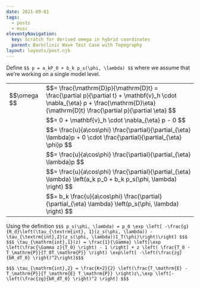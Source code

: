 ```yaml
---
date: 2021-09-01
tags:
  - posts
  - misc
eleventyNavigation:
  key: Scratch for derived omega in hybrid coordinates
  parent: Baroclinic Wave Test Case with Topography
layout: layouts/post.njk
---
```



Define `$$ p = a_kP_0 + b_k p_s(\phi, \lambda) $$`
where we assume that we're working on a single model level.

<table class="eqn">
  <tr>
    <td>$$\omega $$</td><td>$$= \frac{\mathrm{D}p}{\mathrm{D}t} = \frac{\partial p}{\partial t} + \mathbf{v}_h \cdot \nabla_{\eta} p + \frac{\mathrm{D}\eta}{\mathrm{D}t} \frac{\partial p}{\partial \eta} $$</td>
  </tr>
  <tr>
    <td></td><td>$$=  0 + \mathbf{v}_h \cdot \nabla_{\eta} p - 0 $$</td>
  </tr>
  <tr>
    <td></td><td>$$=  \frac{u}{a\cos\phi} \frac{\partial}{\partial_{\eta} \lambda}p + 0 \cdot \frac{\partial}{\partial_{\eta} \phi}p  $$</td>
  </tr>
  <tr>
    <td></td><td>$$=  \frac{u}{a\cos\phi} \frac{\partial}{\partial_{\eta} \lambda}p   $$</td>
  </tr>
  <tr>
    <td></td><td>$$=  \frac{u}{a\cos\phi} \frac{\partial}{\partial_{\eta} \lambda} \left(a_k p_0 + b_k p_s(\phi, \lambda) \right)   $$</td>
  </tr>
  <tr>
    <td></td><td>$$=  b_k \frac{u}{a\cos\phi} \frac{\partial}{\partial_{\eta} \lambda} \left(p_s(\phi, \lambda) \right)   $$</td>
  </tr>
</table>


Using the definition `$$$ p_s(\phi, \lambda) = p_0 \exp \left[ -\frac{g}{R_d}\left(\tau_{\textrm{int}, 1}(z_s(\phi, \lambda)) - \tau_{\textrm{int},2}(z_s(\phi, \lambda))I_T(\phi)\right)\right] $$$`
`$$$ \tau_{\mathrm{int},1}(z) = \frac{1}{\Gamma} \left[\exp \left(\frac{\Gamma z}{T_0} \right) - 1 \right] + z \left( \frac{T_0 - T_\mathrm{P}}{T_0T_\mathrm{P}} \right) \exp\left[ -\left(\frac{zg}{bR_dT_0} \right)^2\right]$$$`

`$$$ \tau_{\mathrm{int},2} = \frac{K+2}{2} \left(\frac{T_\mathrm{E} - T_\mathrm{P}}{T_\mathrm{E} T_\mathrm{P}} \right)z\,\exp \left[-\left(\frac{zg}{bR_dT_0} \right)^2 \right] $$$`






